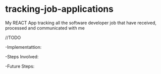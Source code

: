 # tracking-job-applications


My REACT App tracking all the software developer job that have received, processed and communicated with me

//TODO

-Implementattion:



-Steps Involved:



-Future Steps:
